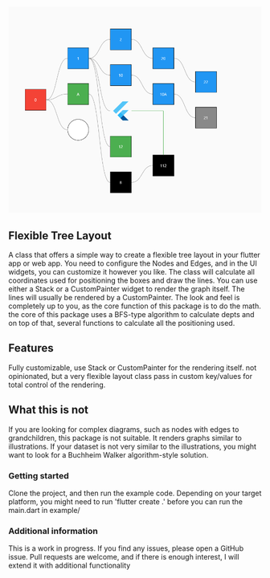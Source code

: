  <img src="https://github.com/vento007/flexible_tree_layout/blob/master/doc/images/ftl.png"  >

## Flexible Tree Layout

A class that offers a simple way to create a flexible tree layout in your flutter app or web app. You need to configure the Nodes and Edges, and in the UI widgets, you can customize it however you like.
The class will calculate all coordinates used for positioning the boxes and draw the lines. You can use either a Stack or a CustomPainter widget to render the graph itself. The lines will usually be rendered by a CustomPainter.
The look and feel is completely up to you, as the core function of this package is to do the math. the core of this package uses a BFS-type algorithm to calculate depts and on top of that, several functions to calculate all the positioning used.

## Features
Fully customizable, use Stack or CustomPainter for the rendering itself.
not opinionated, but a very flexible layout class
pass in custom key/values for total control of the rendering.

## What this is not
If you are looking for complex diagrams, such as nodes with edges to grandchildren, this package is not suitable. It renders graphs similar to illustrations. If your dataset is not very similar to the illustrations, you might want to look for a Buchheim Walker algorithm-style solution.

### Getting started
Clone the project, and then run the example code. Depending on your target platform, you might need to run
'flutter create .' before you can run the main.dart in example/

### Additional information
This is a work in progress. If you find any issues, please open a GitHub issue. Pull requests are welcome, and if there is enough interest, I will extend it with additional functionality